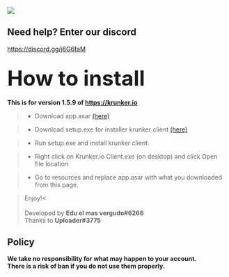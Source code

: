 <img src="https://i.imgur.com/Z2tkF5j.png"><br>
## Need help? Enter our discord
<a href="https://discord.gg/j6G6faM" target="_blank">https://discord.gg/j6G6faM</a>

## <font size="20px">How to install</font><br>
**This is for version 1.5.9 of https://krunker.io**

>- Download app.asar <a href="#">(here)</a>

>- Download setup.exe for installer krunker client <a href="https://client.krunker.io/setup.exe" target="_blank">(here)</a>

>- Run setup.exe and install krunker client.

>- Right click on Krunker.io Client.exe (on desktop) and click Open file location

>- Go to resources and replace app.asar with what you downloaded from this page.

>Enjoy!<<br><br>
Developed by **Edu el mas vergudo#6266**<br>
Thanks to **Uploader#3775**

## Policy
<b>We take no responsibility for what may happen to your account.<br>
There is a risk of ban if you do not use them properly.</b>
